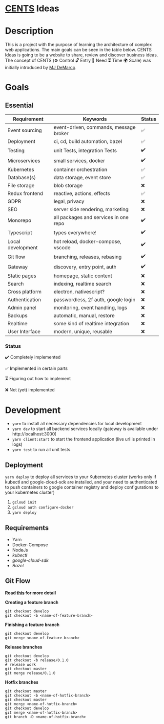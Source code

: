 # [CENTS](https://www.thefastlaneforum.com/community/threads/the-cents-business-commandments-for-entrepreneurs.81090/) Ideas

# Description

This is a project with the purpose of learning the architecture of complex web applications. The main goals can be seen in the table below. CENTS Ideas is going to be a website to share, review and discover business ideas. The concept of CENTS (⚙ Control 🔓 Entry 🙏 Need ⏳ Time 🌍 Scale) was initially introduced by [MJ DeMarco](http://www.mjdemarco.com/).

# Goals

## Essential

| Requirement       | Keywords                               | Status |
| ----------------- | -------------------------------------- | ------ |
| Event sourcing    | event-driven, commands, message broker | ✅     |
| Deployment        | ci, cd, build automation, bazel        | ✅     |
| Testing           | unit Tests, integration Tests          | ✔️     |
| Microservices     | small services, docker                 | ✔️     |
| Kubernetes        | container orchestration                | ✅     |
| Database(s)       | data storage, event store              | ✅     |
| File storage      | blob storage                           | ❌     |
| Redux frontend    | reactive, actions, effects             | ✅     |
| GDPR              | legal, privacy                         | ❌     |
| SEO               | server side rendering, marketing       | ❌     |
| Monorepo          | all packages and services in one repo  | ✔️     |
| Typescript        | types everywhere!                      | ✔️     |
| Local development | hot reload, docker-compose, vscode     | ✔️     |
| Git flow          | branching, releases, rebasing          | ✔️     |
| Gateway           | discovery, entry point, auth           | ✔️     |
| Static pages      | homepage, static content               | ❌     |
| Search            | indexing, realtime search              | ❌     |
| Cross platform    | electron, nativescript?                | ❌     |
| Authentication    | passwordless, 2f auth, google login    | ❌     |
| Admin panel       | monitoring, event handling, logs       | ❌     |
| Backups           | automatic, manual, restore             | ❌     |
| Realtime          | some kind of realtime integration      | ❌     |
| User Interface    | modern, unique, reusable               | ❌     |

### Status

✔️ Completely implemented

✅ Implemented in certain parts

⏳ Figuring out how to implement

❌ Not (yet) implemented

# Development

- `yarn` to install all necessary dependencies for local development
- `yarn dev` to start all backend services locally (gateway is available under http://localhost:3000)
- `yarn client:start` to start the frontend application (live url is printed in logs)
- `yarn test` to run all unit tests

## Deployment

`yarn deploy` to deploy all services to your Kubernetes cluster (works only if kubectl and google-cloud-sdk are installed, and your need to authenticated to push containers to google container registry and deploy configurations to your kubernetes cluster)

1. `gcloud init`
2. `gcloud auth configure-docker`
3. `yarn deploy`

## Requirements

- Yarn
- Docker-Compose
- NodeJs
- _kubectl_
- _google-cloud-sdk_
- _Bazel_

## Git Flow

**Read [this](https://www.atlassian.com/git/tutorials/comparing-workflows/gitflow-workflow) for more detail**

**Creating a feature branch**

```
git checkout develop
git checkout -b <name-of-feature-branch>
```

**Finishing a feature branch**

```
git checkout develop
git merge <name-of-feature-branch>
```

**Release branches**

```
git checkout develop
git checkout -b release/0.1.0
# release work
git checkout master
git merge release/0.1.0
```

**Hotfix branches**

```
git checkout master
git checkout -b <name-of-hotfix-branch>
git checkout master
git merge <name-of-hotfix-branch>
git checkout develop
git merge <name-of-hotfix-branch>
git branch -D <name-of-hotfix-branch>
```
